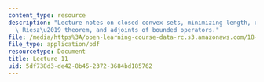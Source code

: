 ```yaml
---
content_type: resource
description: "Lecture notes on closed convex sets, minimizing length, orthocomplements,\
  \ Riesz\u2019 theorem, and adjoints of bounded operators."
file: /media/https%3A/open-learning-course-data-rc.s3.amazonaws.com/18-102-introduction-to-functional-analysis-spring-2009/5df738d3de428b4523723684bd185762_MIT18_102s09_lec11.pdf
file_type: application/pdf
resourcetype: Document
title: Lecture 11
uid: 5df738d3-de42-8b45-2372-3684bd185762
---
```

